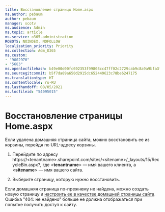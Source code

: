 ```yaml
---
title: Восстановление страницы Home.aspx
ms.author: pebaum
author: pebaum
manager: scotv
ms.audience: Admin
ms.topic: article
ms.service: o365-administration
ROBOTS: NOINDEX, NOFOLLOW
localization_priority: Priority
ms.collection: Adm_O365
ms.custom:
- "9002970"
- "5683"
ms.openlocfilehash: b49e00d00fc692353f99803cc47ff02c2729cab9c8a9a9bfa3ff4674d785bda5
ms.sourcegitcommit: b5f7da89a650d2915dc652449623c78be6247175
ms.translationtype: HT
ms.contentlocale: ru-RU
ms.lasthandoff: 08/05/2021
ms.locfileid: "54095015"
---
```

# <a name="recover-the-homeaspx-page"></a>Восстановление страницы Home.aspx

Если удалена домашняя страница сайта, можно восстановить ее из корзины, перейдя по URL-адресу корзины.

1. Перейдите по адресу https://\<tenantname>.sharepoint.com/sites/\<sitename>/_layouts/15/RecycleBin.aspx?, где <**tenantname**> — имя вашего клиента, а <**sitename**> — имя вашего сайта.

2. Выберите страницу, которую нужно восстановить.

Если домашняя страница по-прежнему не найдена, можно создать новую страницу и [настроить ее в качестве домашней страницы сайта](https://support.microsoft.com/en-gb/office/use-a-different-page-for-your-sharepoint-site-home-page-35a5022c-f84a-455d-985e-c691ab5dfa17?ui=en-us&rs=en-gb&ad=gb). Ошибка "404: не найдено" больше не должна отображаться при попытке получить доступ к сайту.
